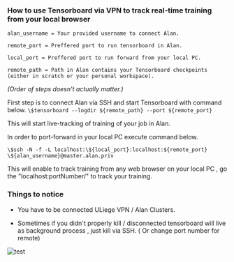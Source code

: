 ### How to use Tensorboard via VPN to track real-time training from your local browser

`alan_username = Your provided username to connect Alan.`

`remote_port = Preffered port to run tensorboard in Alan.`

`local_port = Preffered port to run forward from your local PC.`

`remote_path = Path in Alan contains your Tensorboard checkpoints (either in scratch or your personal workspace).`

*(Order of steps doesn't actually matter.)*

First step is to connect Alan via SSH and start Tensorboard with command below.
`\$tensorboard --logdir ${remote_path} --port ${remote_port}`

This will start live-tracking of training of your job in Alan.

In order to port-forward in your local PC execute command below.

`\$ssh -N -f -L localhost:\${local_port}:localhost:${remote_port}  \${alan_username}@master.alan.priv`

This will enable to track training from any web browser on your local PC , go the "localhost:portNumber/" to track your training.




### Things to notice

* You have to be connected ULiege VPN / Alan Clusters.

* Sometimes if you didn't properly kill / disconnected tensorboard will live as background process , just kill via SSH. ( Or change port number for remote)

![test](https://i.ibb.co/PGbxgWy/test.png)

